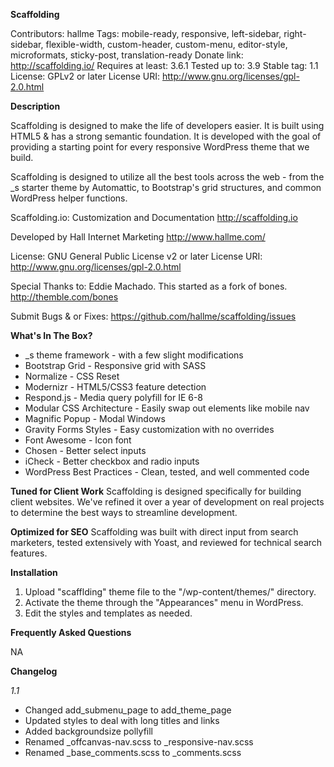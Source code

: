 **Scaffolding**

Contributors: hallme
Tags: mobile-ready, responsive, left-sidebar, right-sidebar, flexible-width, custom-header, custom-menu, editor-style, microformats, sticky-post, translation-ready
Donate link: http://scaffolding.io/
Requires at least: 3.6.1
Tested up to: 3.9
Stable tag: 1.1
License: GPLv2 or later
License URI: http://www.gnu.org/licenses/gpl-2.0.html

**Description**

Scaffolding is designed to make the life of developers easier. It is built using HTML5 & has a strong semantic foundation. It is developed with the goal of providing a starting point for every responsive WordPress theme that we build.

Scaffolding is designed to utilize all the best tools across the web -
from the _s starter theme by Automattic, to Bootstrap\'s grid structures, and common WordPress helper functions.

Scaffolding.io: Customization and Documentation
http://scaffolding.io

Developed by Hall Internet Marketing
http://www.hallme.com/

License: GNU General Public License v2 or later
License URI: http://www.gnu.org/licenses/gpl-2.0.html

Special Thanks to:
Eddie Machado. This started as a fork of bones. http://themble.com/bones

Submit Bugs & or Fixes:
https://github.com/hallme/scaffolding/issues

**What\'s In The Box?**
* _s theme framework - with a few slight modifications
* Bootstrap Grid - Responsive grid with SASS
* Normalize - CSS Reset
* Modernizr - HTML5/CSS3 feature detection
* Respond.js - Media query polyfill for IE 6-8
* Modular CSS Architecture - Easily swap out elements like mobile nav
* Magnific Popup - Modal Windows
* Gravity Forms Styles - Easy customization with no overrides
* Font Awesome - Icon font
* Chosen - Better select inputs
* iCheck - Better checkbox and radio inputs
* WordPress Best Practices - Clean, tested, and well commented code

**Tuned for Client Work**
Scaffolding is designed specifically for building client websites. We\'ve refined it over a year of development on real projects to determine the best ways to streamline development.

**Optimized for SEO**
Scaffolding was built with direct input from search marketers, tested extensively with Yoast, and reviewed for technical search features.

**Installation**

1. Upload \"scafflding\" theme file to the \"/wp-content/themes/\" directory.
2. Activate the theme through the \"Appearances\" menu in WordPress.
3. Edit the styles and templates as needed.

**Frequently Asked Questions**

NA

**Changelog**

*1.1*

* Changed add_submenu_page to add_theme_page
* Updated styles to deal with long titles and links
* Added backgroundsize pollyfill
* Renamed _offcanvas-nav.scss to _responsive-nav.scss
* Renamed _base_comments.scss to _comments.scss